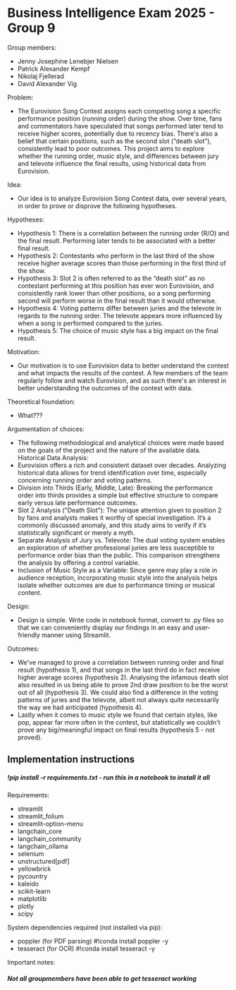 # Business Intelligence Exam 2025 - Group 9

Group members:
- Jenny Josephine Lenebjer Nielsen
- Patrick Alexander Kempf
- Nikolaj Fjellerad
- David Alexander Vig

Problem:
* The Eurovision Song Contest assigns each competing song a specific performance position (running order) during the show. Over time, fans and commentators have speculated that songs performed later tend to receive higher scores, potentially due to recency bias. There's also a belief that certain positions, such as the second slot (“death slot”), consistently lead to poor outcomes. This project aims to explore whether the running order, music style, and differences between jury and televote influence the final results, using historical data from Eurovision.

Idea:
* Our idea is to analyze Eurovision Song Contest data, over several years, in order to prove or disprove the following hypotheses.

Hypotheses:
- Hypothesis 1: There is a correlation between the running order (R/O) and the final result. Performing later tends to be associated with a better final result.
- Hypothesis 2: Contestants who perform in the last third of the show receive higher average scores than those performing in the first third of the show.
- Hypothesis 3: Slot 2 is often referred to as the “death slot” as no contestant performing at this position has ever won Eurovision, and consistently rank lower than other positions, so a song performing second will perform worse in the final result than it would otherwise.
- Hypothesis 4: Voting patterns differ between juries and the televote in regards to the running order. The televote appears more influenced by when a song is performed compared to the juries.
- Hypothesis 5: The choice of music style has a big impact on the final result.

Motivation:
* Our motivation is to use Eurovision data to better understand the contest and what impacts the results of the contest. A few members of the team regularly follow and watch Eurovision, and as such there's an interest in better understanding the outcomes of the contest with data.

Theoretical foundation:
* What???

Argumentation of choices:
* The following methodological and analytical choices were made based on the goals of the project and the nature of the available data.
Historical Data Analysis:
* Eurovision offers a rich and consistent dataset over decades. Analyzing historical data allows for trend identification over time, especially concerning running order and voting patterns.
* Division into Thirds (Early, Middle, Late): Breaking the performance order into thirds provides a simple but effective structure to compare early versus late performance outcomes. 
* Slot 2 Analysis ("Death Slot"): The unique attention given to position 2 by fans and analysts makes it worthy of special investigation. It’s a commonly discussed anomaly, and this study aims to verify if it’s statistically significant or merely a myth.
* Separate Analysis of Jury vs. Televote: The dual voting system enables an exploration of whether professional juries are less susceptible to performance order bias than the public. This comparison strengthens the analysis by offering a control variable.
* Inclusion of Music Style as a Variable: Since genre may play a role in audience reception, incorporating music style into the analysis helps isolate whether outcomes are due to performance timing or musical content. 

Design:
* Design is simple. Write code in notebook format, convert to .py files so that we can conveniently display our findings in an easy and user-friendly manner using Streamlit.

Outcomes:
* We've managed to prove a correlation between running order and final result (hypothesis 1), and that songs in the last third do in fact receive higher average scores (hypothesis 2). Analysing the infamous death slot also resulted in us being able to prove 2nd draw position to be the worst out of all (hypothesis 3). We could also find a difference in the voting patterns of juries and the televote, albeit not always quite necessarily the way we had anticipated (hypothesis 4).
* Lastly when it comes to music style we found that certain styles, like pop, appear far more often in the contest, but statistically we couldn't prove any big/meaningful impact on final results (hypothesis 5 - not proved).

## Implementation instructions
##### !pip install -r requirements.txt - run this in a notebook to install it all

Requirements:
- streamlit
- streamlit_folium
- streamlit-option-menu
- langchain_core
- langchain_community
- langchain_ollama
- selenium
- unstructured[pdf]
- yellowbrick
- pycountry
- kaleido
- scikit-learn
- matplotlib
- plotly
- scipy

System dependencies required (not installed via pip):
- poppler (for PDF parsing) #!conda install poppler -y
- tesseract (for OCR) #!conda install tesseract -y

Important notes:
##### Not all groupmembers have been able to get tesseract working
